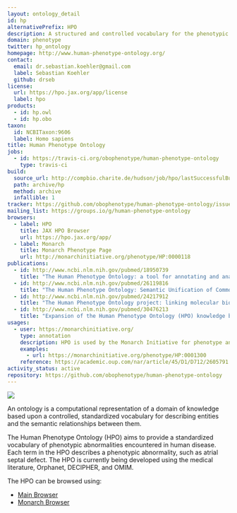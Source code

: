 ```yaml
---
layout: ontology_detail
id: hp
alternativePrefix: HPO
description: A structured and controlled vocabulary for the phenotypic features encountered in human hereditary and other disease.
domain: phenotype
twitter: hp_ontology
homepage: http://www.human-phenotype-ontology.org/
contact:
  email: dr.sebastian.koehler@gmail.com
  label: Sebastian Koehler
  github: drseb
license:
  url: https://hpo.jax.org/app/license
  label: hpo
products:
  - id: hp.owl
  - id: hp.obo
taxon:
  id: NCBITaxon:9606
  label: Homo sapiens
title: Human Phenotype Ontology
jobs:
  - id: https://travis-ci.org/obophenotype/human-phenotype-ontology
    type: travis-ci
build:
  source_url: http://compbio.charite.de/hudson/job/hpo/lastSuccessfulBuild/artifact/*zip*/archive.zip
  path: archive/hp
  method: archive
  infallible: 1
tracker: https://github.com/obophenotype/human-phenotype-ontology/issues/
mailing_list: https://groups.io/g/human-phenotype-ontology
browsers:
  - label: HPO
    title: JAX HPO Browser
    url: https://hpo.jax.org/app/
  - label: Monarch
    title: Monarch Phenotype Page
    url: http://monarchinitiative.org/phenotype/HP:0000118
publications:
  - id: http://www.ncbi.nlm.nih.gov/pubmed/18950739
    title: "The Human Phenotype Ontology: a tool for annotating and analyzing human hereditary disease."
  - id: http://www.ncbi.nlm.nih.gov/pubmed/26119816
    title: "The Human Phenotype Ontology: Semantic Unification of Common and Rare Disease."
  - id: http://www.ncbi.nlm.nih.gov/pubmed/24217912
    title: "The Human Phenotype Ontology project: linking molecular biology and disease through phenotype data."
  - id: http://www.ncbi.nlm.nih.gov/pubmed/30476213
    title: "Expansion of the Human Phenotype Ontology (HPO) knowledge base and resources."
usages:
  - user: https://monarchinitiative.org/
    type: annotation
    description: HPO is used by the Monarch Initiative for phenotype annotations.
    examples:
      - url: https://monarchinitiative.org/phenotype/HP:0001300
    reference: https://academic.oup.com/nar/article/45/D1/D712/2605791
activity_status: active
repository: https://github.com/obophenotype/human-phenotype-ontology
---
```


<img src="https://raw.githubusercontent.com/obophenotype/human-phenotype-ontology/master/logo/HPO-logo-black_small.png"/>

An ontology is a computational representation of a domain of knowledge based upon a controlled, standardized vocabulary for describing entities and the semantic relationships between them.

The Human Phenotype Ontology (HPO) aims to provide a standardized vocabulary of phenotypic abnormalities encountered in human disease. Each term in the HPO describes a phenotypic abnormality, such as atrial septal defect. The HPO is currently being developed using the medical literature, Orphanet, DECIPHER, and OMIM.

The HPO can be browsed using:

 * [Main Browser](https://hpo.jax.org/)
 * [Monarch Browser](https://monarchinitiative.org/phenotype/HP:0000118)
